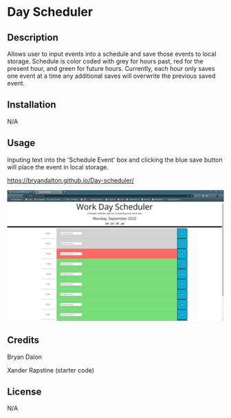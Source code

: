 # Day Scheduler

## Description

Allows user to input events into a schedule and save those events to local storage. Schedule is color coded with grey for hours past, red for the present hour, and green for future hours. Currently, each hour only saves one event at a time any additional saves will overwrite the previous saved event.

## Installation

N/A

## Usage

Inputing text into the 'Schedule Event' box and clicking the blue save button will place the event in local storage.

https://bryandalton.github.io/Day-scheduler/ 

![screen-shot](./assets/day%20scheduler%20screenshot.png)

## Credits

Bryan Dalon

Xander Rapstine (starter code)

## License

N/A 
